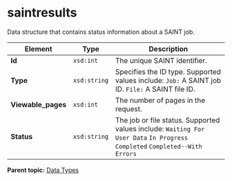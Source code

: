 # saintresults

Data structure that contains status information about a SAINT job.

|Element|Type|Description|
|-------|----|-----------|
|**Id** |`xsd:int` | The unique SAINT identifier. |
|**Type** |`xsd:string` | Specifies the ID type. Supported values include: `Job:` A SAINT job ID. `File:` A SAINT file ID. |
|**Viewable\_pages** |`xsd:int` | The number of pages in the request. |
|**Status** |`xsd:string` | The job or file status. Supported values include: `Waiting For User Data` `In Progress` `Completed` `Completed--With Errors`  |

**Parent topic:** [Data Types](../data_types/c_data_types.md)

